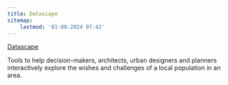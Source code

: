 ```yaml
---
title: Datascape
sitemap:
    lastmod: '01-08-2024 07:42'
---
```


[Datascape](https://www.irresistiblecircularsociety.eu/datascape)

 Tools to help decision-makers, architects, urban designers and planners interactively explore the wishes and challenges of a local population in an area.